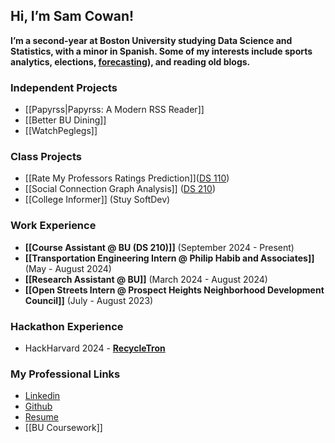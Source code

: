 ## Hi, I’m Sam Cowan!

**I’m a second-year at Boston University studying Data Science and Statistics, with a minor in Spanish. Some of my interests include sports analytics, elections, [forecasting](https://en.wikipedia.org/wiki/Superforecasting:_The_Art_and_Science_of_Prediction)), and reading old blogs.**


### Independent Projects
- [[Papyrss|Papyrss: A Modern RSS Reader]]
- [[Better BU Dining]]
- [[WatchPeglegs]]
### Class Projects
- [[Rate My Professors Ratings Prediction]]([DS 110](https://www.bu.edu/academics/cds/courses/cds-ds-110/))
- [[Social Connection Graph Analysis]] ([DS 210](https://www.bu.edu/academics/cds/courses/cds-ds-210/))
- [[College Informer]] (Stuy SoftDev)

### Work Experience
- **[[Course Assistant @ BU (DS 210)]]** (September 2024 - Present)
- **[[Transportation Engineering Intern @ Philip Habib and Associates]]** (May - August 2024)
- **[[Research Assistant @ BU]]** (March 2024 - August 2024)
- **[[Open Streets Intern @ Prospect Heights Neighborhood Development Council]]** (July - August 2023)

### Hackathon Experience
- HackHarvard 2024 - **[RecycleTron](https://github.com/samc5/Recycletron)**



### My Professional Links
- [Linkedin](https://www.linkedin.com/in/sam-t-cowan/)
- [Github](https://github.com/samc5)
- [Resume](http://about.samcowan.net/resume.pdf)
- [[BU Coursework]]